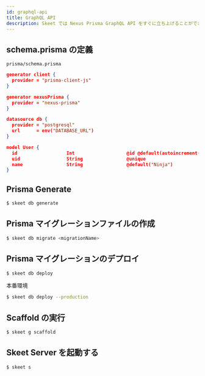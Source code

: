 ```yaml
---
id: graphql-api
title: GraphQL API
description: Skeet では Nexus Prisma GraphQL API をすぐに立ち上げることができます。ここでは基本的なブログアプリケーションについて説明します。
---
```


## schema.prisma の定義

`prisma/schema.prisma`

```json
generator client {
  provider = "prisma-client-js"
}

generator nexusPrisma {
  provider = "nexus-prisma"
}

datasource db {
  provider = "postgresql"
  url      = env("DATABASE_URL")
}

model User {
  id                  Int                   @id @default(autoincrement())
  uid                 String                @unique
  name                String                @default("Ninja")
}
```

## Prisma Generate

```bash
$ skeet db generate
```

## Prisma マイグレーションファイルの作成

```bash
$ skeet db migrate <migrationName>
```

## Prisma マイグレーションのデプロイ

```bash
$ skeet db deploy
```

本番環境

```bash
$ skeet db deploy --production
```

## Scaffold の実行

```bash
$ skeet g scaffold
```

## Skeet Server を起動する

```bash
$ skeet s
```
